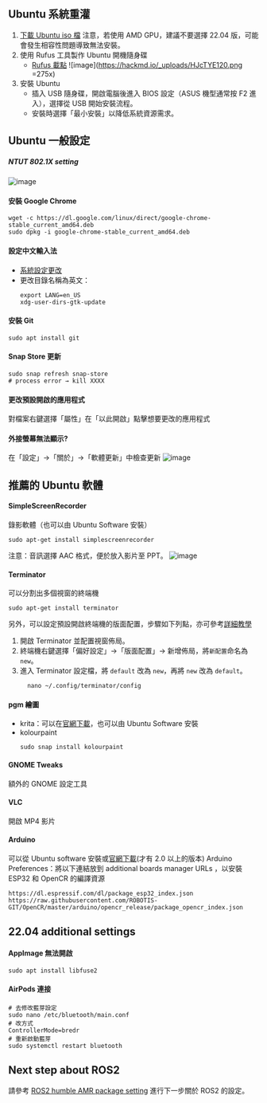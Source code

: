 ## Ubuntu 系統重灌

1. [下載 Ubuntu iso 檔](
https://releases.ubuntu.com/?_gl=1*1g08uh3*_gcl_au*MTIwMzE1NzcwMi4xNzI0Mzk1ODA0&_ga=2.61756844.1054857459.1724646097-544692443.1724395801)
 注意，若使用 AMD GPU，建議不要選擇 22.04 版，可能會發生相容性問題導致無法安裝。
 2. 使用 Rufus 工具製作 Ubuntu 開機隨身碟
    - [Rufus 載點](https://rufus.ie/zh_TW/)
    ![image](https://hackmd.io/_uploads/HJcTYE120.png =275x)
3. 安裝 Ubuntu
    - 插入 USB 隨身碟，開啟電腦後進入 BIOS 設定（ASUS 機型通常按 F2 進入），選擇從 USB 開始安裝流程。
    - 安裝時選擇「最小安裝」以降低系統資源需求。


## Ubuntu 一般設定
##### NTUT 802.1X setting
![image](https://hackmd.io/_uploads/H1bCzby3A.png)

#### 安裝 Google Chrome
```
wget -c https://dl.google.com/linux/direct/google-chrome-stable_current_amd64.deb
sudo dpkg -i google-chrome-stable_current_amd64.deb
```

#### 設定中文輸入法
- [系統設定更改](https://hackmd.io/@uoStF0JnQ2KW_h7HNvalFA/ryTtdp9pn#Launcher%E6%87%89%E7%94%A8%E7%A8%8B%E5%BC%8F%E6%B8%85%E5%96%AE%E5%85%A7%E6%89%BESettings)
- 更改目錄名稱為英文：
    ```
    export LANG=en_US
    xdg-user-dirs-gtk-update
    ```

#### 安裝 Git
```
sudo apt install git
```

#### Snap Store 更新
```
sudo snap refresh snap-store
# process error → kill XXXX
```
     
#### 更改預設開啟的應用程式
對檔案右鍵選擇「屬性」在「以此開啟」點擊想要更改的應用程式

#### 外接螢幕無法顯示?
在「設定」→「關於」→「軟體更新」中檢查更新
![image](https://hackmd.io/_uploads/rJVjQb1nC.png)


## 推薦的 Ubuntu 軟體
#### SimpleScreenRecorder
錄影軟體（也可以由 Ubuntu Software 安裝）
```
sudo apt-get install simplescreenrecorder
```
注意：音訊選擇 AAC 格式，便於放入影片至 PPT。
![image](https://hackmd.io/_uploads/BJlNQ-ynC.png)

#### Terminator
可以分割出多個視窗的終端機
```
sudo apt-get install terminator
```
另外，可以設定預設開啟終端機的版面配置，步驟如下列點，亦可參考[詳細教學](https://vocus.cc/article/601cf748fd89780001a1cb2b)
1. 開啟 Terminator 並配置視窗佈局。
2. 終端機右鍵選擇「偏好設定」→「版面配置」→ 新增佈局，將`新配置`命名為 `new`。
3. 進入 Terminator 設定檔，將 `default` 改為 `new`，再將 `new` 改為 `default`。
    ```
      nano ~/.config/terminator/config
    ```
        
#### pgm 繪圖
- krita：可以在[官網下載](https://krita.org/zh-tw/download/)，也可以由 Ubuntu Software 安裝
- kolourpaint
    ```
    sudo snap install kolourpaint
    ```
#### GNOME Tweaks
額外的 GNOME 設定工具

#### VLC
開啟 MP4 影片

#### Arduino
可以從 Ubuntu software 安裝或[官網下載](https://www.arduino.cc/en/software)(才有 2.0 以上的版本)
Arduino Preferences：將以下連結放到 additional boards manager URLs ，以安裝 ESP32 和 OpenCR 的編譯資源
```
https://dl.espressif.com/dl/package_esp32_index.json
https://raw.githubusercontent.com/ROBOTIS-GIT/OpenCR/master/arduino/opencr_release/package_opencr_index.json
```


## 22.04 additional settings
#### AppImage 無法開啟 
```
sudo apt install libfuse2
```
#### AirPods 連接
```
# 去修改藍芽設定
sudo nano /etc/bluetooth/main.conf
# 改方式
ControllerMode=bredr
# 重新啟動藍芽
sudo systemctl restart bluetooth
```

## Next step about ROS2
請參考 [ROS2 humble AMR package setting](https://hackmd.io/@ming0071/SJ61ZNg2R) 進行下一步關於 ROS2 的設定。
